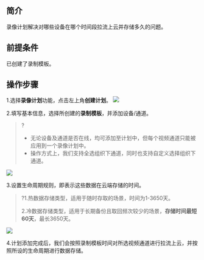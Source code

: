 ## 简介

录像计划解决对哪些设备在哪个时间段拉流上云并存储多久的问题。

## 前提条件

已创建了录制模板。

## 操作步骤

1.选择**录像计划**功能，点击左上角**创建计划**。
![](https://qcloudimg.tencent-cloud.cn/raw/fdc648474f63cdcb9240dc67290f2938.png)

2.填写基本信息，选择所创建的**录制模板**，并添加设备/通道。

> ?
>
> - 无论设备及通道是否在线，均可添加至计划中，但每个视频通道只能被应用到一个录像计划中。
> - 操作方式上，我们支持全选组织下通道，同时也支持自定义选择组织下通道。

![](https://qcloudimg.tencent-cloud.cn/raw/bbd728c5361de707310ab61e1fa71363.png)

3.设置生命周期规则，即表示这些数据在云端存储的时间。

> ?1.热数据存储类型，适用于随时存取的场景，时间为1-3650天。
>
> 2.冷数据存储类型，适用于长期备份且取回频次较少的场景，**存储时间最短60天**，最长3650天。


![](https://qcloudimg.tencent-cloud.cn/raw/14796fb4e3e95e3115759fbcad04dc8f.png)

4.计划添加完成后，我们会按照录制模板时间对所选视频通道进行拉流上云，并按照所设的生命周期进行数据存储。



